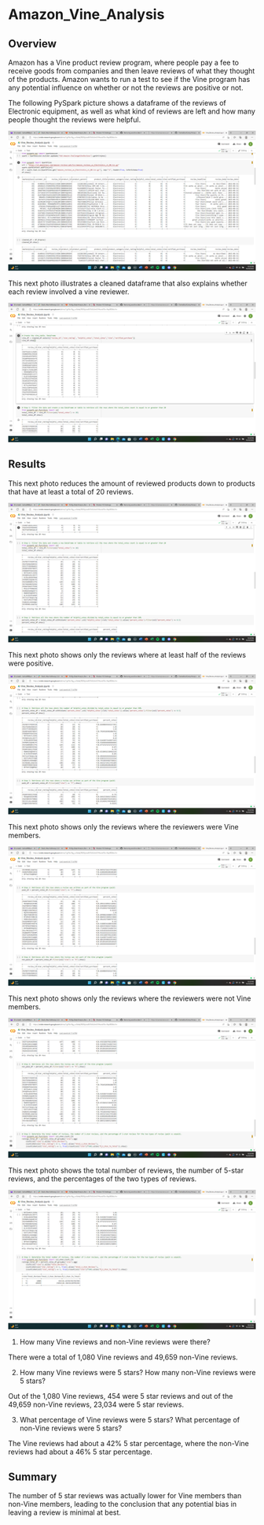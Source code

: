 # Amazon_Vine_Analysis

## Overview

Amazon has a Vine product review program, where people pay a fee to receive goods from companies and then leave reviews of what they thought of the products. Amazon wants to run a test to see if the Vine program has any potential influence on whether or not the reviews are positive or not.

The following PySpark picture shows a dataframe of the reviews of Electronic equipment, as well as what kind of reviews are left and how many people thought the reviews were helpful.

![image](https://github.com/CharlesBootCamp/Amazon_Vine_Analysis/blob/main/Resources/Spark.png)

This next photo illustrates a cleaned dataframe that also explains whether each review involved a vine reviewer.

![image](https://github.com/CharlesBootCamp/Amazon_Vine_Analysis/blob/main/Resources/Vine%20Table.png)

## Results

This next photo reduces the amount of reviewed products down to products that have at least a total of 20 reviews.

![image](https://github.com/CharlesBootCamp/Amazon_Vine_Analysis/blob/main/Resources/Vine%20Vote%20Count.png)

This next photo shows only the reviews where at least half of the reviews were positive.

![image](https://github.com/CharlesBootCamp/Amazon_Vine_Analysis/blob/main/Resources/Vine%20Helpful.png)

This next photo shows only the reviews where the reviewers were Vine members.

![image](https://github.com/CharlesBootCamp/Amazon_Vine_Analysis/blob/main/Resources/Vine%20Paid.png)

This next photo shows only the reviews where the reviewers were not Vine members.

![image](https://github.com/CharlesBootCamp/Amazon_Vine_Analysis/blob/main/Resources/Vine%20Unpaid.png)

This next photo shows the total number of reviews, the number of 5-star reviews, and the percentages of the two types of reviews.

![image](https://github.com/CharlesBootCamp/Amazon_Vine_Analysis/blob/main/Resources/Vine%20Total.png)

1. How many Vine reviews and non-Vine reviews were there?

There were a total of 1,080 Vine reviews and 49,659 non-Vine reviews.

2. How many Vine reviews were 5 stars? How many non-Vine reviews were 5 stars?

Out of the 1,080 Vine reviews, 454 were 5 star reviews and out of the 49,659 non-Vine reviews, 23,034 were 5 star reviews.

3. What percentage of Vine reviews were 5 stars? What percentage of non-Vine reviews were 5 stars?

  The Vine reviews had about a 42% 5 star percentage, where the non-Vine reviews had about a 46% 5 star percentage.

## Summary

The number of 5 star reviews was actually lower for Vine members than non-Vine members, leading to the conclusion that any potential bias in leaving a review is minimal at best.
